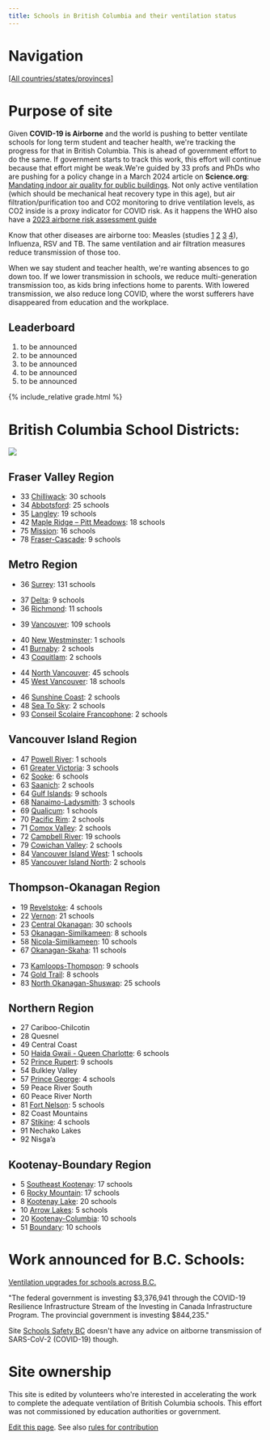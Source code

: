 ```yaml
---
title: Schools in British Columbia and their ventilation status
---
```


# Navigation

[[All countries/states/provinces]](..)

# Purpose of site

Given **COVID-19 is Airborne** and the world is pushing to better ventilate schools for long term student and teacher health, we're tracking the progress for that in British Columbia. This is ahead of government effort to do the same. If government starts to track this work, this effort will continue because that effort might be weak.We're guided by 33 profs and PhDs who are pushing for a policy change in a March 2024 article on **Science.org**: [Mandating indoor air quality for public buildings](https://drive.google.com/file/d/16l_IH47cQtC7fFuafvHca7ORNVGITxx8/view). Not only active ventilation (which should be mechanical heat recovery type in this age), but air filtration/purification too and CO2 monitoring to drive ventilation levels, as CO2 inside is a proxy indicator for COVID risk. As it happens the WHO also have a [2023 airborne risk assessment guide](https://iris.who.int/handle/10665/376346)

Know that other diseases are airborne too: Measles (studies [1](https://www.ncbi.nlm.nih.gov/pmc/articles/PMC2810934/pdf/10982072.pdf) [2](https://www.ncbi.nlm.nih.gov/pmc/articles/PMC3880795/pdf/nihms532643.pdf) [3](https://pubmed.ncbi.nlm.nih.gov/31257413/) [4](https://www.sciencedirect.com/science/article/pii/S0196655316305363)), Influenza, RSV and TB. The same ventilation and air filtration measures reduce transmission of those too.

 When we say student and teacher health, we're wanting absences to go down too. If we lower transmission in schools, we reduce multi-generation transmission too, as kids bring infections home to parents. With lowered transmission, we also reduce long COVID, where the worst sufferers have disappeared from education and the workplace.


## Leaderboard

1. to be announced
2. to be announced
3. to be announced
4. to be announced
5. to be announced

{% include_relative grade.html %}

# British Columbia School Districts:

![](https://www.researchgate.net/profile/Jennifer-Gruno/publication/358021582/figure/fig1/AS:1129980738187266@1646419810397/British-Columbia-School-District-Regions-Province-of-British-Columbia-2021a.png)

## Fraser Valley Region

* 33 [Chilliwack](Chilliwack/): 30 schools
* 34 [Abbotsford](Abbotsford/): 25 schools
* 35 [Langley](Langley/): 19 schools
* 42 [Maple Ridge – Pitt Meadows](Maple_Ridge_–_Pitt_Meadows/): 18 schools
* 75 [Mission](Mission/): 16 schools
* 78 [Fraser-Cascade](Fraser-Cascade/): 9 schools

## Metro Region

* 36 [Surrey](Surrey/): 131 schools
- 37 [Delta](Delta/): 9 schools
- 36 [Richmond](Richmond/): 11 schools
* 39 [Vancouver](Vancouver/): 109 schools
- 40 [New Westminster](New_Westminster/): 1 schools
- 41 [Burnaby](Burnaby/): 2 schools
- 43 [Coquitlam](Coquitlam/): 2 schools
* 44 [North Vancouver](North_Vancouver/): 45 schools
* 45 [West Vancouver](West_Vancouver/): 18 schools
- 46 [Sunshine Coast](Sunshine_Coast/): 2 schools
- 48 [Sea To Sky](Sea_To_Sky/): 2 schools
- 93 [Conseil Scolaire Francophone](Conseil_Scolaire_Francophone/): 2 schools

## Vancouver Island Region

* 47 [Powell River](Powell_River/): 1 schools
* 61 [Greater Victoria](Greater_Victoria/): 3 schools
* 62 [Sooke](Sooke/): 6 schools
* 63 [Saanich](Saanich/): 2 schools
* 64 [Gulf Islands](Gulf_Islands/): 9 schools
* 68 [Nanaimo-Ladysmith](Nanaimo-Ladysmith/): 3 schools
* 69 [Qualicum](Qualicum/): 1 schools
* 70 [Pacific Rim](Pacific_Rim/): 2 schools
* 71 [Comox Valley](Comox_Valley/): 2 schools
* 72 [Campbell River](Campbell_River/): 19 schools
* 79 [Cowichan Valley](Cowichan_Valley/): 2 schools
* 84 [Vancouver Island West](Vancouver_Island_West/): 1 schools
* 85 [Vancouver Island North](Vancouver_Island_North/): 2 schools

## Thompson-Okanagan Region

* 19 [Revelstoke](Revelstoke/): 4 schools
* 22 [Vernon](Vernon/): 21 schools
* 23 [Central Okanagan](Central_Okanagan/): 30 schools
* 53 [Okanagan-Similkameen](Okanagan-Similkameen/): 8 schools
* 58 [Nicola-Similkameen](Nicola-Similkameen/): 10 schools
* 67 [Okanagan-Skaha](Okanagan-Skaha/): 11 schools
- 73 [Kamloops-Thompson](Kamloops-Thompson/): 9 schools
- 74 [Gold Trail](Gold_Trail/): 8 schools
- 83 [North Okanagan-Shuswap](North_Okanagan-Shuswap/): 25 schools

## Northern Region

* 27 Cariboo-Chilcotin
* 28 Quesnel
* 49 Central Coast
* 50 [Haida Gwaii - Queen Charlotte](Haida_Gwaii_-_Queen_Charlotte/): 6 schools
* 52 [Prince Rupert](Prince_Rupert/): 9 schools
* 54 Bulkley Valley
* 57 [Prince George](Prince_George/): 4 schools
* 59 Peace River South
* 60 Peace River North
* 81 [Fort Nelson](Fort_Nelson/): 5 schools
* 82 Coast Mountains
* 87 [Stikine](Stikine/): 4 schools
* 91 Nechako Lakes
* 92 Nisga’a

## Kootenay-Boundary Region

* 5 [Southeast Kootenay](Southeast_Kootenay/): 17 schools
* 6 [Rocky Mountain](Rocky_Mountain/): 17 schools
* 8 [Kootenay Lake](Kootenay_Lake/): 20 schools
* 10 [Arrow Lakes](Arrow_Lakes/): 5 schools
* 20 [Kootenay-Columbia](Kootenay-Columbia/): 10 schools
* 51 [Boundary](Boundary/): 10 schools

# Work announced for B.C. Schools:

[Ventilation upgrades for schools across B.C.](https://www.canada.ca/en/office-infrastructure/news/2024/03/ventilation-upgrades-for-schools-across-bc.html)

"The federal government is investing $3,376,941 through the COVID-19 Resilience Infrastructure Stream of the Investing in Canada Infrastructure Program. The provincial government is investing $844,235."

Site [Schools Safety BC](https://www.schoolsafetybc.ca/) doesn't have any advice on aitborne transmission of SARS-CoV-2 (COVID-19) though.

# Site ownership

This site is edited by volunteers who're interested in accelerating the work to complete the adequate ventilation of British Columbia schools. This effort was not commissioned by education authorities or government.

[Edit this page](https://github.com/ventilate-schools/BC/edit/main/index.md). See also [rules for contribution](./contribution_rules/)